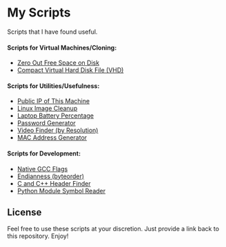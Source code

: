 My Scripts
==========
Scripts that I have found useful.


#### Scripts for Virtual Machines/Cloning:
 * [Zero Out Free Space on Disk](https://github.com/bezeredi/scripts/blob/master/zero-disk.sh)
 * [Compact Virtual Hard Disk File (VHD)](https://github.com/bezeredi/scripts/blob/master/compact-vhd.ps1)

#### Scripts for Utilities/Usefulness:
 * [Public IP of This Machine](https://github.com/bezeredi/scripts/blob/master/public-ip.sh)
 * [Linux Image Cleanup](https://github.com/bezeredi/scripts/blob/master/image-cleanup.sh)
 * [Laptop Battery Percentage](https://github.com/bezeredi/scripts/blob/master/battery.sh)
 * [Password Generator](https://github.com/bezeredi/scripts/blob/master/genpw.sh)
 * [Video Finder (by Resolution)](https://github.com/bezeredi/scripts/blob/master/video-finder.sh)
 * [MAC Address Generator](https://github.com/bezeredi/scripts/blob/master/genmac.sh)

#### Scripts for Development:
 * [Native GCC Flags](https://github.com/bezeredi/scripts/blob/master/gcc-flags.sh)
 * [Endianness (byteorder)](https://github.com/bezeredi/scripts/blob/master/endianness.py)
 * [C and C++ Header Finder](https://github.com/bezeredi/scripts/blob/master/find-headers.sh)
 * [Python Module Symbol Reader](https://github.com/bezeredi/scripts/blob/master/pymod-symbols.py)



License
-------
Feel free to use these scripts at your discretion. Just provide a link back to
this repository. Enjoy!

